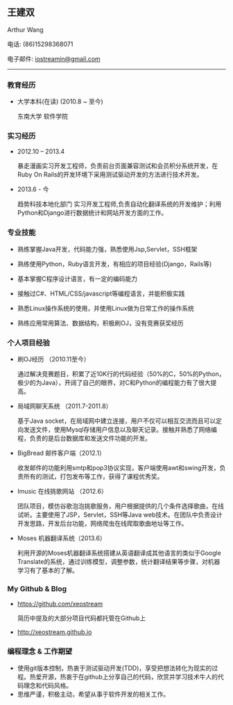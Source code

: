 ## 王建双
Arthur Wang

电话: (86)15298368071

电子邮件: iostreamin@gmail.com

<hr />

### 教育经历

* 大学本科(在读) (2010.8 ~ 至今)
    
    东南大学 软件学院

### 实习经历

* 2012.10 – 2013.4

    暴走漫画实习开发工程师，负责前台页面兼容测试和会员积分系统开发，在Ruby On Rails的开发环境下采用测试驱动开发的方法进行技术开发。

* 2013.6 - 今

    趋势科技本地化部门 实习开发工程师,负责自动化翻译系统的开发维护；利用Python和Django进行数据统计和网站开发方面的工作。

### 专业技能

* 熟练掌握Java开发，代码能力强，熟悉使用Jsp,Servlet，SSH框架

* 熟练使用Python，Ruby语言开发，有相应的项目经验(Django，Rails等)

* 基本掌握C程序设计语言，有一定的编码能力

* 接触过C#、HTML/CSS/javascript等编程语言，并能积极实践

* 熟悉Linux操作系统的使用，并使用Linux做为日常工作的操作系统

* 熟练应用常用算法、数据结构，积极刷OJ，没有竞赛获奖经历

### 个人项目经验

* 刷OJ经历 （2010.11至今）

    通过解决竞赛题目，积累了近10K行的代码经验（50%的C，50%的Python，极少的为Java），开阔了自己的眼界，对C和Python的编程能力有了很大提高。

* 局域网聊天系统 （2011.7-2011.8）
    
    基于Java socket，在局域网中建立连接，用户不仅可以相互交流而且可以定向发送文件，使用Mysql存储用户信息以及聊天记录。接触并熟悉了网络编程，负责的是后台数据库和发送文件功能的开发。

* BigBread 邮件客户端（2012.1）

    收发邮件的功能利用smtp和pop3协议实现，客户端使用awt和swing开发，负责所有的测试，打包发布等工作，获得了课程优秀奖。

* Imusic 在线挑歌网站 （2012.6）

    团队项目，模仿谷歌泡泡挑歌服务，用户根据提供的几个条件选择歌曲，在线试听。主要使用了JSP，Servlet，SSH等Java web技术。在团队中负责设计开发思路，开发后台功能，网络爬虫在线爬取歌曲地址等工作。

* Moses 机器翻译系统（2013.6）

    利用开源的Moses机器翻译系统搭建从英语翻译成其他语言的类似于Google Translate的系统，通过训练模型，调整参数，统计翻译结果等步骤，对机器学习有了基本的了解。

### My Github & Blog

* https://github.com/xeostream

     简历中提及的大部分项目代码都托管在Github上
    
* http://xeostream.github.io

### 编程理念 & 工作期望

* 使用git版本控制，热衷于测试驱动开发(TDD)，享受把想法转化为现实的过程。热爱开源，热衷于在github上分享自己的代码，欣赏并学习技术牛人的代码理念和代码风格。
* 思维严谨，积极主动，希望从事于软件开发的相关工作。
